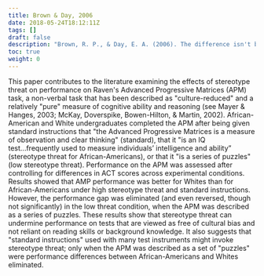 ```yaml
---
title: Brown & Day, 2006
date: 2018-05-24T18:12:11Z
tags: []
draft: false
description: "Brown, R. P., & Day, E. A. (2006). The difference isn't black and white: Stereotype threat and the race gap on Raven's Advanced Progressive matrices. *Journal of Applied Psychology, 91,* 979-985."
toc: true
weight: 0
---
```


This paper contributes to the literature examining the effects of stereotype threat on performance on Raven's Advanced Progressive Matrices (APM) task, a non-verbal task that has been described as "culture-reduced" and a relatively "pure" measure of cognitive ability and reasoning (see Mayer & Hanges, 2003; McKay, Doverspike, Bowen-Hilton, & Martin, 2002). African-American and White undergraduates completed the APM after being given standard instructions that "the Advanced Progressive Matrices is a measure of observation and clear thinking" (standard), that it "is an IQ test...frequently used to measure individuals’ intelligence and ability” (stereotype threat for African-Americans), or that it "is a series of puzzles" (low stereotype threat). Performance on the APM was assessed after controlling for differences in ACT scores across experimental conditions. Results showed that AMP performance was better for Whites than for African-Americans under high stereotype threat and standard instructions. However, the performance gap was eliminated (and even reversed, though not significantly) in the low threat condition, when the APM was described as a series of puzzles. These results show that stereotype threat can undermine performance on tests that are viewed as free of cultural bias and not reliant on reading skills or background knowledge. It also suggests that "standard instructions" used with many test instruments might invoke stereotype threat; only when the APM was described as a set of "puzzles" were performance differences between African-Americans and Whites eliminated.

